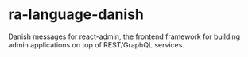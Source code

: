 # ra-language-danish
 Danish messages for react-admin, the frontend framework for building admin applications on top of REST/GraphQL services.
